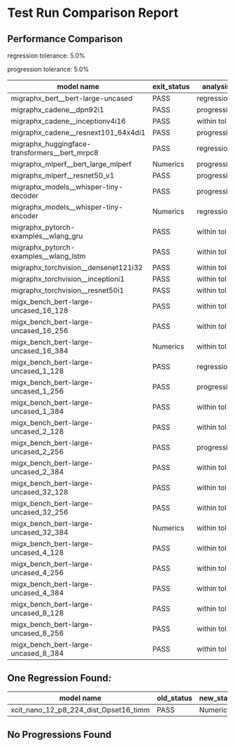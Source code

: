 # Test Run Comparison Report

## Performance Comparison

regression tolerance: 5.0%

progression tolerance: 5.0%

|model name|exit_status|analysis|old_time_ms|new_time_ms|change_ms|percent_change|
|---|---|---|---|---|---|---|
|migraphx_bert__bert-large-uncased|PASS|regression|370.1676|633.6583|263.4907|71.18%|
|migraphx_cadene__dpn92i1|PASS|progression|190.2556|169.7135|-20.542|-10.8%|
|migraphx_cadene__inceptionv4i16|PASS|within tol|6112.274|5881.529|-230.745|-3.78%|
|migraphx_cadene__resnext101_64x4di1|PASS|progression|390.6285|317.2236|-73.4049|-18.79%|
|migraphx_huggingface-transformers__bert_mrpc8|PASS|regression|404.7428|454.9923|50.2495|12.42%|
|migraphx_mlperf__bert_large_mlperf|Numerics|progression|493.6413|426.4113|-67.23|-13.62%|
|migraphx_mlperf__resnet50_v1|PASS|progression|251.4819|88.8634|-162.6185|-64.66%|
|migraphx_models__whisper-tiny-decoder|PASS|progression|139.4321|58.0509|-81.3811|-58.37%|
|migraphx_models__whisper-tiny-encoder|Numerics|regression|209.782|221.74|11.958|5.7%|
|migraphx_pytorch-examples__wlang_gru|PASS|within tol|65.4607|64.1671|-1.2937|-1.98%|
|migraphx_pytorch-examples__wlang_lstm|PASS|within tol|20.9905|21.5577|0.5672|2.7%|
|migraphx_torchvision__densenet121i32|PASS|within tol|1441.9322|1507.0897|65.1574|4.52%|
|migraphx_torchvision__inceptioni1|PASS|within tol|200.2671|198.7018|-1.5653|-0.78%|
|migraphx_torchvision__resnet50i1|PASS|within tol|84.5326|87.2495|2.7169|3.21%|
|migx_bench_bert-large-uncased_16_128|PASS|within tol|1556.0618|1550.8173|-5.2445|-0.34%|
|migx_bench_bert-large-uncased_16_256|PASS|within tol|5515.1038|5438.0108|-77.093|-1.4%|
|migx_bench_bert-large-uncased_16_384|Numerics|within tol|9192.8547|9335.6309|142.7762|1.55%|
|migx_bench_bert-large-uncased_1_128|PASS|regression|159.991|168.5057|8.5147|5.32%|
|migx_bench_bert-large-uncased_1_256|PASS|progression|305.9299|273.8347|-32.0953|-10.49%|
|migx_bench_bert-large-uncased_1_384|PASS|within tol|387.9329|374.7438|-13.1891|-3.4%|
|migx_bench_bert-large-uncased_2_128|PASS|within tol|254.6088|254.545|-0.0639|-0.03%|
|migx_bench_bert-large-uncased_2_256|PASS|progression|646.7811|423.0352|-223.7459|-34.59%|
|migx_bench_bert-large-uncased_2_384|PASS|within tol|683.6289|659.1023|-24.5266|-3.59%|
|migx_bench_bert-large-uncased_32_128|PASS|within tol|5150.5937|5191.4271|40.8334|0.79%|
|migx_bench_bert-large-uncased_32_256|PASS|within tol|13690.4379|13909.2928|218.8549|1.6%|
|migx_bench_bert-large-uncased_32_384|Numerics|within tol|23458.4744|23586.7915|128.3171|0.55%|
|migx_bench_bert-large-uncased_4_128|PASS|within tol|408.2493|409.5175|1.2682|0.31%|
|migx_bench_bert-large-uncased_4_256|PASS|within tol|821.5203|794.8862|-26.6341|-3.24%|
|migx_bench_bert-large-uncased_4_384|PASS|within tol|1238.5871|1221.3464|-17.2406|-1.39%|
|migx_bench_bert-large-uncased_8_128|PASS|within tol|740.5072|755.6724|15.1652|2.05%|
|migx_bench_bert-large-uncased_8_256|PASS|within tol|1755.4089|1673.0891|-82.3198|-4.69%|
|migx_bench_bert-large-uncased_8_384|PASS|within tol|3499.608|3673.6635|174.0555|4.97%|

## One Regression Found:

|model name|old_status|new_status|
|---|---|---|
|xcit_nano_12_p8_224_dist_Opset16_timm|PASS|Numerics|

## No Progressions Found


